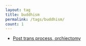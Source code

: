```yaml
---
layout: tag
title: buddhism
permalink: /tags/buddhism/
count: 1
---
```


- [Post trans process, orchiectomy](https://aminda.eu/blog/english/2017/04/30/post-trans.html)
